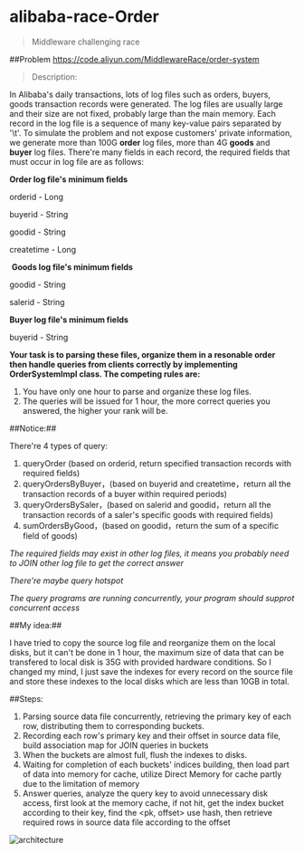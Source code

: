 # alibaba-race-Order
> Middleware challenging race

##Problem https://code.aliyun.com/MiddlewareRace/order-system


> Description:

  In Alibaba's daily transactions, lots of log files such as orders, buyers, goods transaction records were generated. The log files are usually large and their size are not fixed, probably large than the main memory. Each record in the log file is a sequence of many key-value pairs separated by '\t'. 
  To simulate the problem and not expose customers' private information, we generate more than 100G **order** log files, more than 4G **goods** and **buyer** log files. There're many fields in each record, the required fields that must occur in log file are as follows: 
  
  
  **Order log file's minimum fields**
  
orderid - Long

buyerid - String

goodid - String

createtime - Long

 **Goods log file's minimum fields**
 
goodid - String

salerid - String

**Buyer log file's minimum fields**

buyerid - String


**Your task is to parsing these files, organize them in a resonable order then handle queries from clients correctly by implementing OrderSystemImpl class. The competing rules are:**

1. You have only one hour to parse and organize these log files. 
2. The queries will be issued for 1 hour, the more correct queries you answered, the higher your rank will be.

##Notice:##

There're 4 types of query:

1. queryOrder (based on orderid, return specified transaction records with required fields)
2. queryOrdersByBuyer，(based on buyerid and createtime，return all the transaction records of a buyer within required periods)
3. queryOrdersBySaler，(based on salerid and goodid，return all the transaction records of a saler's specific goods with required fields)
4. sumOrdersByGood，(based on goodid，return the sum of a specific field of goods)

*The required fields may exist in other log files, it means you probably need to JOIN other log file to get the correct answer*

*There're maybe query hotspot*

*The query programs are running concurrently, your program should supprot concurrent access*


##My idea:##

I have tried to copy the source log file and reorganize them on the local disks, but it can't be done in 1 hour, the maximum size of data that can be transfered to local disk is 35G with provided hardware conditions. So I changed my mind, I just save the indexes for every record on the source file and store these indexes to the local disks which are less than 10GB in total.

##Steps:

1. Parsing source data file concurrently, retrieving the primary key of each row, distributing them to corresponding buckets.
2. Recording each row's primary key and their offset in source data file, build association map for JOIN queries in buckets
3. When the buckets are almost full, flush the indexes to disks.
4. Waiting for completion of each buckets' indices building, then load part of data into memory for cache, utilize Direct Memory for cache partly due to the limitation of memory
5. Answer queries, analyze the query key to avoid unnecessary disk access, first look at the memory cache, if not hit, get the index bucket according to their key, find the <pk, offset> use hash, then retrieve required rows in source data file according to the offset

![architecture](architecture.jpg)
